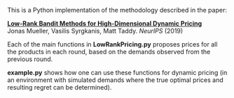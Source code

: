 This is a Python implementation of the methodology described in the paper:

[**Low-Rank Bandit Methods for High-Dimensional Dynamic Pricing**](https://arxiv.org/abs/1801.10242)   
Jonas Mueller, Vasilis Syrgkanis, Matt Taddy.  *NeurIPS* (2019)


Each of the main functions in **LowRankPricing.py** proposes prices for all the products in each round, based on the demands observed from the previous round.

**example.py** shows how one can use these functions for dynamic pricing (in an environment with simulated demands where the true optimal prices and resulting regret can be determined).